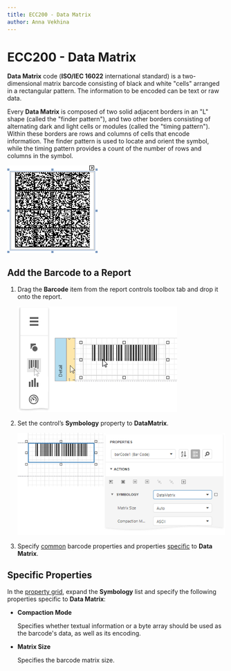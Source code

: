 ```yaml
---
title: ECC200 - Data Matrix
author: Anna Vekhina
---
```

# ECC200 - Data Matrix

**Data Matrix** code (**ISO/IEC 16022** international standard) is a two-dimensional matrix barcode consisting of black and white "cells" arranged in a rectangular pattern. The information to be encoded can be text or raw data.

Every **Data Matrix** is composed of two solid adjacent borders in an "L" shape (called the "finder pattern"), and two other borders consisting of alternating dark and light cells or modules (called the "timing pattern"). Within these borders are rows and columns of cells that encode information. The finder pattern is used to locate and orient the symbol, while the timing pattern provides a count of the number of rows and columns in the symbol.

![](../../../../images/eurd-web-bar-code-ECC200.png)

## Add the Barcode to a Report

1. Drag the **Barcode** item from the report controls toolbox tab and drop it onto the report. 

    ![](../../../../images/eurd-web-add-bar-code-to-report.png)

2. Set the control’s **Symbology** property to **DataMatrix**. 

    ![](../../../../images/data-matrix-in-designer.png)

3. Specify [common](add-bar-codes-to-a-report.md) barcode properties and properties [specific](#specific-properties) to **Data Matrix**.

## Specific Properties

In the [property grid](../../report-designer-tools/ui-panels/properties-panel.md), expand the **Symbology** list and specify the following properties specific to **Data Matrix**:

* **Compaction Mode**
	
	Specifies whether textual information or a byte array should be used as the barcode's data, as well as its encoding.

* **Matrix Size**
	
	Specifies the barcode matrix size.